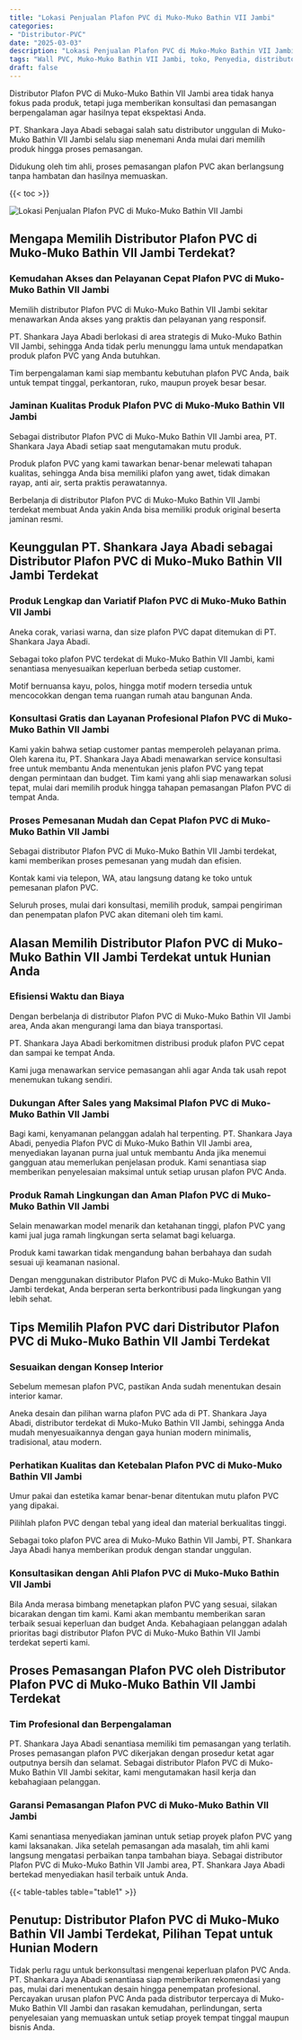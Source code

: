 ```yaml
---
title: "Lokasi Penjualan Plafon PVC di Muko-Muko Bathin VII Jambi"
categories: 
- "Distributor-PVC"
date: "2025-03-03"
description: "Lokasi Penjualan Plafon PVC di Muko-Muko Bathin VII Jambi untuk tempat tinggal, perkantoran, serta ritel. Produk unggulan, beragam motif, warna elegan, dengan servis pemasangan ditangani oleh tenaga ahli berpengalaman serta garansi resmi!|Jasa penyediaan Plafon PVC di Muko-Muko Bathin VII Jambi bagi keperluan tempat tinggal, office, atau ritel, beserta material unggulan dan penempatan oleh teknisi berpengalaman dan garansi resmi.|Alternatif Plafon PVC di Muko-Muko Bathin VII Jambi yang terbukti bagi hunian, kantor, serta ritel, bersama panel terbaik dan penempatan oleh teknisi profesional serta jaminan resmi.|Penjualan Plafon PVC di Muko-Muko Bathin VII Jambi bagi rumah, office, serta ritel, beserta panel berkualitas dan instalasi dikerjakan oleh tim berpengalaman, dilengkapi beserta garansi resmi.}"
tags: "Wall PVC, Muko-Muko Bathin VII Jambi, toko, Penyedia, distributor"
draft: false
---
```


Distributor Plafon PVC di Muko-Muko Bathin VII Jambi area tidak hanya fokus pada produk, tetapi juga memberikan konsultasi dan pemasangan berpengalaman agar hasilnya tepat ekspektasi Anda.

PT. Shankara Jaya Abadi sebagai salah satu distributor unggulan di Muko-Muko Bathin VII Jambi selalu siap menemani Anda mulai dari memilih produk hingga proses pemasangan.

Didukung oleh tim ahli, proses pemasangan plafon PVC akan berlangsung tanpa hambatan dan hasilnya memuaskan.

{{< toc >}}

![Lokasi Penjualan Plafon PVC di Muko-Muko Bathin VII Jambi](/images/Distributor-PVC/Lokasi-Penjualan-Plafon-PVC-di-Muko-Muko-Bathin-VII-Jambi.png)


## Mengapa Memilih Distributor Plafon PVC di Muko-Muko Bathin VII Jambi Terdekat?

### Kemudahan Akses dan Pelayanan Cepat Plafon PVC di Muko-Muko Bathin VII Jambi

Memilih distributor Plafon PVC di Muko-Muko Bathin VII Jambi sekitar menawarkan Anda akses yang praktis dan pelayanan yang responsif.

PT. Shankara Jaya Abadi berlokasi di area strategis di Muko-Muko Bathin VII Jambi, sehingga Anda tidak perlu menunggu lama untuk mendapatkan produk plafon PVC yang Anda butuhkan.

Tim berpengalaman kami siap membantu kebutuhan plafon PVC Anda, baik untuk tempat tinggal, perkantoran, ruko, maupun proyek besar besar.

### Jaminan Kualitas Produk Plafon PVC di Muko-Muko Bathin VII Jambi

Sebagai distributor Plafon PVC di Muko-Muko Bathin VII Jambi area, PT. Shankara Jaya Abadi setiap saat mengutamakan mutu produk.

Produk plafon PVC yang kami tawarkan benar-benar melewati tahapan kualitas, sehingga Anda bisa memiliki plafon yang awet, tidak dimakan rayap, anti air, serta praktis perawatannya.

Berbelanja di distributor Plafon PVC di Muko-Muko Bathin VII Jambi terdekat membuat Anda yakin Anda bisa memiliki produk original beserta jaminan resmi.

## Keunggulan PT. Shankara Jaya Abadi sebagai Distributor Plafon PVC di Muko-Muko Bathin VII Jambi Terdekat

### Produk Lengkap dan Variatif Plafon PVC di Muko-Muko Bathin VII Jambi

Aneka corak, variasi warna, dan size plafon PVC dapat ditemukan di PT. Shankara Jaya Abadi.

Sebagai toko plafon PVC terdekat di Muko-Muko Bathin VII Jambi, kami senantiasa menyesuaikan keperluan berbeda setiap customer.

Motif bernuansa kayu, polos, hingga motif modern tersedia untuk mencocokkan dengan tema ruangan rumah atau bangunan Anda.

### Konsultasi Gratis dan Layanan Profesional Plafon PVC di Muko-Muko Bathin VII Jambi

Kami yakin bahwa setiap customer pantas memperoleh pelayanan prima. Oleh karena itu, PT. Shankara Jaya Abadi menawarkan service konsultasi free untuk membantu Anda menentukan jenis plafon PVC yang tepat dengan permintaan dan budget. Tim kami yang ahli siap menawarkan solusi tepat, mulai dari memilih produk hingga tahapan pemasangan Plafon PVC di tempat Anda.

### Proses Pemesanan Mudah dan Cepat Plafon PVC di Muko-Muko Bathin VII Jambi

Sebagai distributor Plafon PVC di Muko-Muko Bathin VII Jambi terdekat, kami memberikan proses pemesanan yang mudah dan efisien.

Kontak kami via telepon, WA, atau langsung datang ke toko untuk pemesanan plafon PVC.

Seluruh proses, mulai dari konsultasi, memilih produk, sampai pengiriman dan penempatan plafon PVC akan ditemani oleh tim kami.

## Alasan Memilih Distributor Plafon PVC di Muko-Muko Bathin VII Jambi Terdekat untuk Hunian Anda

### Efisiensi Waktu dan Biaya

Dengan berbelanja di distributor Plafon PVC di Muko-Muko Bathin VII Jambi area, Anda akan mengurangi lama dan biaya transportasi.

PT. Shankara Jaya Abadi berkomitmen distribusi produk plafon PVC cepat dan sampai ke tempat Anda.

Kami juga menawarkan service pemasangan ahli agar Anda tak usah repot menemukan tukang sendiri.

### Dukungan After Sales yang Maksimal Plafon PVC di Muko-Muko Bathin VII Jambi

Bagi kami, kenyamanan pelanggan adalah hal terpenting. PT. Shankara Jaya Abadi, penyedia Plafon PVC di Muko-Muko Bathin VII Jambi area, menyediakan layanan purna jual untuk membantu Anda jika menemui gangguan atau memerlukan penjelasan produk. Kami senantiasa siap memberikan penyelesaian maksimal untuk setiap urusan plafon PVC Anda.

### Produk Ramah Lingkungan dan Aman Plafon PVC di Muko-Muko Bathin VII Jambi

Selain menawarkan model menarik dan ketahanan tinggi, plafon PVC yang kami jual juga ramah lingkungan serta selamat bagi keluarga.

Produk kami tawarkan tidak mengandung bahan berbahaya dan sudah sesuai uji keamanan nasional.

Dengan menggunakan distributor Plafon PVC di Muko-Muko Bathin VII Jambi terdekat, Anda berperan serta berkontribusi pada lingkungan yang lebih sehat.

## Tips Memilih Plafon PVC dari Distributor Plafon PVC di Muko-Muko Bathin VII Jambi Terdekat

### Sesuaikan dengan Konsep Interior

Sebelum memesan plafon PVC, pastikan Anda sudah menentukan desain interior kamar.

Aneka desain dan pilihan warna plafon PVC ada di PT. Shankara Jaya Abadi, distributor terdekat di Muko-Muko Bathin VII Jambi, sehingga Anda mudah menyesuaikannya dengan gaya hunian modern minimalis, tradisional, atau modern.

### Perhatikan Kualitas dan Ketebalan Plafon PVC di Muko-Muko Bathin VII Jambi

Umur pakai dan estetika kamar benar-benar ditentukan mutu plafon PVC yang dipakai.

Pilihlah plafon PVC dengan tebal yang ideal dan material berkualitas tinggi.

Sebagai toko plafon PVC area di Muko-Muko Bathin VII Jambi, PT. Shankara Jaya Abadi hanya memberikan produk dengan standar unggulan.

### Konsultasikan dengan Ahli Plafon PVC di Muko-Muko Bathin VII Jambi

Bila Anda merasa bimbang menetapkan plafon PVC yang sesuai, silakan bicarakan dengan tim kami. Kami akan membantu memberikan saran terbaik sesuai keperluan dan budget Anda. Kebahagiaan pelanggan adalah prioritas bagi distributor Plafon PVC di Muko-Muko Bathin VII Jambi terdekat seperti kami.

## Proses Pemasangan Plafon PVC oleh Distributor Plafon PVC di Muko-Muko Bathin VII Jambi Terdekat

### Tim Profesional dan Berpengalaman

PT. Shankara Jaya Abadi senantiasa memiliki tim pemasangan yang terlatih. Proses pemasangan plafon PVC dikerjakan dengan prosedur ketat agar outputnya bersih dan selamat. Sebagai distributor Plafon PVC di Muko-Muko Bathin VII Jambi sekitar, kami mengutamakan hasil kerja dan kebahagiaan pelanggan.

### Garansi Pemasangan Plafon PVC di Muko-Muko Bathin VII Jambi

Kami senantiasa menyediakan jaminan untuk setiap proyek plafon PVC yang kami laksanakan. Jika setelah pemasangan ada masalah, tim ahli kami langsung mengatasi perbaikan tanpa tambahan biaya. Sebagai distributor Plafon PVC di Muko-Muko Bathin VII Jambi area, PT. Shankara Jaya Abadi bertekad menyediakan hasil terbaik untuk Anda.

{{< table-tables table="table1" >}}

## Penutup: Distributor Plafon PVC di Muko-Muko Bathin VII Jambi Terdekat, Pilihan Tepat untuk Hunian Modern

Tidak perlu ragu untuk berkonsultasi mengenai keperluan plafon PVC Anda. PT. Shankara Jaya Abadi senantiasa siap memberikan rekomendasi yang pas, mulai dari menentukan desain hingga penempatan profesional. Percayakan urusan plafon PVC Anda pada distributor terpercaya di Muko-Muko Bathin VII Jambi dan rasakan kemudahan, perlindungan, serta penyelesaian yang memuaskan untuk setiap proyek tempat tinggal maupun bisnis Anda.